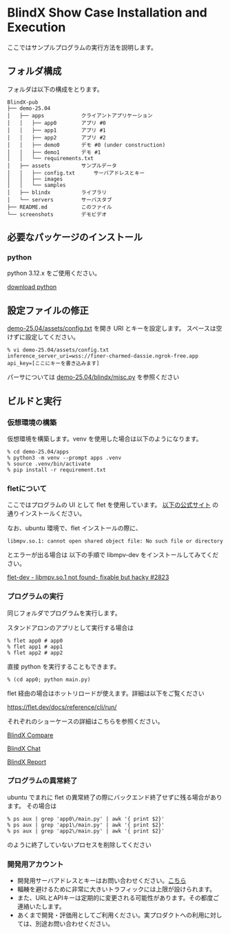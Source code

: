 # BlindX Show Case Installation and Execution

ここではサンプルプログラムの実行方法を説明します。

## フォルダ構成
フォルダは以下の構成をとります。
```
BlindX-pub
├── demo-25.04
│   ├── apps			クライアントアプリケーション
│   │   ├── app0		アプリ #0
│   │   ├── app1		アプリ #1
│   │   ├── app2		アプリ #2
│   │   ├── demo0		デモ #0 (under construction)
│   │   ├── demo1		デモ #1
│   │   └── requirements.txt
│   ├── assets			サンプルデータ
│   │   ├── config.txt		サーバアドレスとキー
│   │   ├── images
│   │   └── samples
│   ├── blindx			ライブラリ
│   └── servers			サーバスタブ
├── README.md			このファイル
└── screenshots			デモビデオ
```

## 必要なパッケージのインストール

### python

python 3.12.x をご使用ください。

[download python](https://www.python.org/downloads/)


## 設定ファイルの修正

[demo-25.04/assets/config.txt](./demo-25.04/assets/config.txt) を開き URI とキーを設定します。
スペースは空けずに設定してください。

~~~
% vi demo-25.04/assets/config.txt
inference_server_uri=wss://finer-charmed-dassie.ngrok-free.app
api_key=[ここにキーを書き込みます]
~~~

パーサについては [demo-25.04/blindx/misc.py](./demo-25.04/blindx/misc.py) を参照ください


## ビルドと実行

### 仮想環境の構築

仮想環境を構築します。venv を使用した場合は以下のようになります。

```
% cd demo-25.04/apps
% python3 -m venv --prompt apps .venv
% source .venv/bin/activate
% pip install -r requirement.txt
```
### fletについて
ここではプログラムの UI として flet を使用しています。
[以下の公式サイト](https://flet.dev/docs/) の通りインストールください。

なお、ubuntu 環境で、flet インストールの際に、

```
libmpv.so.1: cannot open shared object file: No such file or directory
```
とエラーが出る場合は 以下の手順で libmpv-dev をインストールしてみてください。

[flet-dev - libmpv.so.1 not found- fixable but hacky #2823](https://github.com/flet-dev/flet/issues/2823)

### プログラムの実行

同じフォルダでプログラムを実行します。

スタンドアロンのアプリとして実行する場合は

```
% flet app0 # app0
% flet app1 # app1
% flet app2 # app2
```

直接 python を実行することもできます。

```
% (cd app0; python main.py)
```

flet 経由の場合はホットリロードが使えます。詳細は以下をご覧ください

https://flet.dev/docs/reference/cli/run/

それぞれのショーケースの詳細はこちらを参照ください。

[BlindX Compare](./demo-25.04/apps/app0/README.md)

[BlindX Chat](./demo-25.04/apps/app1/README.md)

[BlindX Report](./demo-25.04/apps/app2/README.md)


### プログラムの異常終了

ubuntu でまれに flet の異常終了の際にバックエンド終了せずに残る場合があります。
その場合は

```
% ps aux | grep 'app0\/main.py' | awk '{ print $2}'
% ps aux | grep 'app1\/main.py' | awk '{ print $2}'
% ps aux | grep 'app2\/main.py' | awk '{ print $2}'
```

のように終了していないプロセスを削除してください


### 開発用アカウント

- 開発用サーバアドレスとキーはお問い合わせください。[こちら](https://axtechcare.com/company/contact-blindx/)
- 輻輳を避けるために非常に大きいトラフィックには上限が設けられます。
- また、URLとAPIキーは定期的に変更される可能性があります。その都度ご連絡いたします。
- あくまで開発・評価用としてご利用ください。実プロダクトへの利用に対しては、別途お問い合わせください。


